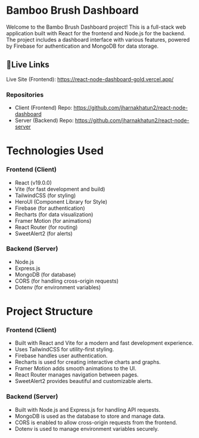 # Bamboo Brush Dashboard
Welcome to the Bambo Brush Dashboard project! This is a full-stack web application built with React for the frontend and Node.js for the backend. The project includes a dashboard interface with various features, powered by Firebase for authentication and MongoDB for data storage.

## 🔗Live Links
Live Site (Frontend): https://react-node-dashboard-gold.vercel.app/

### Repositories
- Client (Frontend) Repo: https://github.com/jharnakhatun2/react-node-dashboard
- Server (Backend) Repo: https://github.com/jharnakhatun2/react-node-server

# Technologies Used
### Frontend (Client)
- React (v19.0.0)
- Vite (for fast development and build)
- TailwindCSS (for styling)
- HeroUI (Component Library for Style)
- Firebase (for authentication)
- Recharts (for data visualization)
- Framer Motion (for animations)
- React Router (for routing)
- SweetAlert2 (for alerts)

### Backend (Server)
- Node.js
- Express.js
- MongoDB (for database)
- CORS (for handling cross-origin requests)
- Dotenv (for environment variables)

# Project Structure
### Frontend (Client)
- Built with React and Vite for a modern and fast development experience.
- Uses TailwindCSS for utility-first styling.
- Firebase handles user authentication.
- Recharts is used for creating interactive charts and graphs.
- Framer Motion adds smooth animations to the UI.
- React Router manages navigation between pages.
- SweetAlert2 provides beautiful and customizable alerts.

### Backend (Server)
- Built with Node.js and Express.js for handling API requests.
- MongoDB is used as the database to store and manage data.
- CORS is enabled to allow cross-origin requests from the frontend.
- Dotenv is used to manage environment variables securely.
